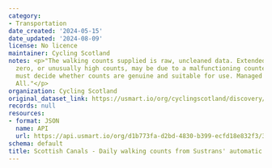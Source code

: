 ```yaml
---
category:
- Transportation
date_created: '2024-05-15'
date_updated: '2024-08-09'
license: No licence
maintainer: Cycling Scotland
notes: <p>"The walking counts supplied is raw, uncleaned data. Extended counts of
  zero, or unusually high counts, may be due to a malfunctioning counter. Data consumers
  must decide whether counts are genuine and suitable for use. Managed by Paths for
  All."</p>
organization: Cycling Scotland
original_dataset_link: https://usmart.io/org/cyclingscotland/discovery/discovery-view-detail/a1c95b68-13e2-44c0-938c-96e547e13780
records: null
resources:
- format: JSON
  name: API
  url: https://api.usmart.io/org/d1b773fa-d2bd-4830-b399-ecfd18e832f3/344c94cd-5e62-4489-9557-1963c51ad029/1/urql
schema: default
title: Scottish Canals - Daily walking counts from Sustrans' automatic cycling counters
---
```

